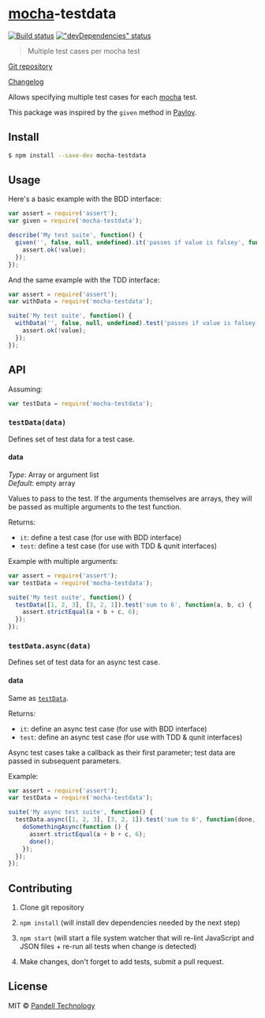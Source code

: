 # [mocha](http://visionmedia.github.io/mocha/)-testdata

[![Build status](https://travis-ci.org/pandell/mocha-testdata.svg?branch=master)](https://travis-ci.org/pandell/mocha-testdata) [!["devDependencies" status](https://david-dm.org/pandell/mocha-testdata/dev-status.svg)](https://david-dm.org/pandell/mocha-testdata#info=devDependencies)

> Multiple test cases per mocha test

[Git repository](https://github.com/pandell/mocha-testdata)

[Changelog](https://github.com/pandell/mocha-testdata/releases)

Allows specifying multiple test cases for each [mocha](http://visionmedia.github.io/mocha/) test.

This package was inspired by the `given` method in [Pavlov](https://github.com/mmonteleone/pavlov).


## Install

```sh
$ npm install --save-dev mocha-testdata
```


## Usage

Here's a basic example with the BDD interface:

```js
var assert = require('assert');
var given = require('mocha-testdata');

describe('My test suite', function() {
  given('', false, null, undefined).it('passes if value is falsey', function(value) {
    assert.ok(!value);
  });
});
```

And the same example with the TDD interface:

```js
var assert = require('assert');
var withData = require('mocha-testdata');

suite('My test suite', function() {
  withData('', false, null, undefined).test('passes if value is falsey', function(value) {
    assert.ok(!value);
  });
});
```

## API

Assuming:

```js
var testData = require('mocha-testdata');
```

### `testData(data)`

Defines set of test data for a test case.

#### data

_Type_: Array or argument list  
_Default_: empty array

Values to pass to the test. If the arguments themselves are arrays, they will be passed as multiple arguments to the test function.

Returns:
  - `it`: define a test case (for use with BDD interface)
  - `test`: define a test case (for use with TDD & qunit interfaces)

Example with multiple arguments:

```js
var assert = require('assert');
var testData = require('mocha-testdata');

suite('My test suite', function() {
  testData([1, 2, 3], [3, 2, 1]).test('sum to 6', function(a, b, c) {
    assert.strictEqual(a + b + c, 6);
  });
});
```


### `testData.async(data)`

Defines set of test data for an async test case.

#### data

Same as [`testData`](#testdatadata).

Returns:
  - `it`: define an async test case (for use with BDD interface)
  - `test`: define an async test case (for use with TDD & qunit interfaces)

Async test cases take a callback as their first parameter; test data are passed in subsequent parameters.

Example:

```js
var assert = require('assert');
var testData = require('mocha-testdata');

suite('My async test suite', function() {
  testData.async([1, 2, 3], [3, 2, 1]).test('sum to 6', function(done, a, b, c) {
    doSomethingAsync(function () {
      assert.strictEqual(a + b + c, 6);
      done();
    });
  });
});
```


## Contributing

1. Clone git repository

2. `npm install` (will install dev dependencies needed by the next step)

3. `npm start` (will start a file system watcher that will re-lint JavaScript and JSON files + re-run all tests when change is detected)

4. Make changes, don't forget to add tests, submit a pull request.


## License

MIT © [Pandell Technology](http://pandell.com/)

